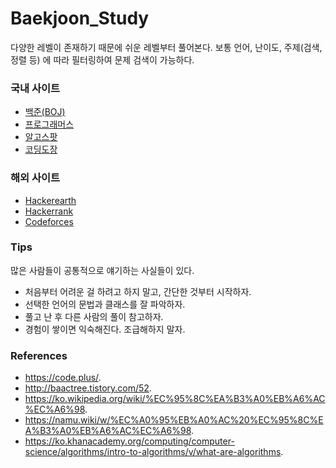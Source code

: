 # Baekjoon_Study

다양한 레벨이 존재하기 때문에 쉬운 레벨부터 풀어본다. 보통 언어, 난이도, 주제(검색, 정렬 등) 에 따라 필터링하여 문제 검색이 가능하다.

### 국내 사이트

- [백준(BOJ)](https://www.acmicpc.net/)
- [프로그래머스](https://programmers.co.kr/learn/challenges)
- [알고스팟](https://algospot.com/judge/problem/list/)
- [코딩도장](https://codingdojang.com/)

### 해외 사이트

- [Hackerearth](https://www.hackerearth.com/practice/)  
- [Hackerrank](https://www.hackerrank.com/dashboard)  
- [Codeforces](https://codeforces.com/)

### Tips

많은 사람들이 공통적으로 얘기하는 사실들이 있다.

- 처음부터 어려운 걸 하려고 하지 말고, 간단한 것부터 시작하자.
- 선택한 언어의 문법과 클래스를 잘 파악하자.
- 풀고 난 후 다른 사람의 풀이 참고하자.
- 경험이 쌓이면 익숙해진다. 조급해하지 말자.

### References
- https://code.plus/. 
- http://baactree.tistory.com/52. 
- https://ko.wikipedia.org/wiki/%EC%95%8C%EA%B3%A0%EB%A6%AC%EC%A6%98. 
- https://namu.wiki/w/%EC%A0%95%EB%A0%AC%20%EC%95%8C%EA%B3%A0%EB%A6%AC%EC%A6%98. 
- https://ko.khanacademy.org/computing/computer-science/algorithms/intro-to-algorithms/v/what-are-algorithms. 
